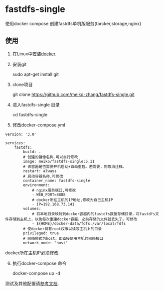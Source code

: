 # fastdfs-single
使用docker compose 创建fastdfs单机版服务(tarcker,storage,nginx)
## 使用
1. 在Linux中[安装docker](https://blog.csdn.net/meiko_zhang/article/details/81320721).  
2. 安装git  

   sudo apt-get install git
3. clone项目  

   git clone  https://github.com/meiko-zhang/fastdfs-single.git  
4. 进入fastdfs-single 目录  

    cd fastdfs-single
5. 修改docker-compose.yml
```
version: '3.0'

services:
    fastdfs:
        build: .
        # 创建的镜像名称.可以自行修改
        image: meiko/fastdfs-single:5.11
        # 该容器是否需要开机启动+自动重启。若需要，则取消注释。
        restart: always
        # 启动容器名称,可修改
        container_name: fastdfs-single
        environment:
            # nginx服务端口,可修改
            - WEB_PORT=8888
            # docker所在主机的IP地址,修改为自己主机IP
            - IP=192.168.73.141
        volumes:
            # 将本地目录映射到docker容器内的fastdfs数据存储目录，将fastdfs文件存储到主机上，以免每次重建docker容器，之前存储的文件就丢失了。可修改
            - ${HOME}/docker-data/fdfs:/var/local/fdfs
        # 使docker具有root权限以读写主机上的目录
        privileged: true
        # 网络模式为host，即直接使用主机的网络接口
        network_mode: "host"

```  
 docker所在主机IP必须修改.
 
6. 执行docker-compose 命令  

    docker-compose up -d
    
测试及其他配置请[参考文档](https://www.centos.bz/2017/12/%E4%BD%BF%E7%94%A8docker-compose%E4%B8%80%E9%94%AE%E9%83%A8%E7%BD%B2%E5%88%86%E5%B8%83%E5%BC%8F%E6%96%87%E4%BB%B6%E7%B3%BB%E7%BB%9Ffastdfs/).
    
